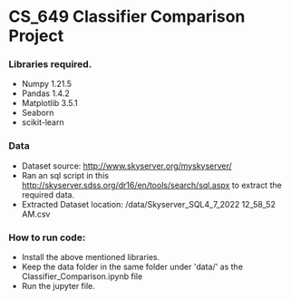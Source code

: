 # CS_649 Classifier Comparison Project

### Libraries required.

- Numpy 1.21.5
- Pandas 1.4.2
- Matplotlib 3.5.1
- Seaborn
- scikit-learn

### Data
- Dataset source: http://www.skyserver.org/myskyserver/
- Ran an sql script in this http://skyserver.sdss.org/dr16/en/tools/search/sql.aspx to extract the required data.
- Extracted Dataset location: /data/Skyserver_SQL4_7_2022 12_58_52 AM.csv


### How to run code:

- Install the above mentioned libraries.
- Keep the data folder in the same folder under 'data/' as the Classifier_Comparison.ipynb file
- Run the jupyter file.
